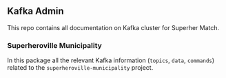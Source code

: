 ## Kafka Admin
This repo contains all documentation on Kafka cluster for Superher Match.

### Superheroville Municipality
In this package all the relevant Kafka information (`topics`, `data`, `commands`) related to the `superheroville-municipality` project.